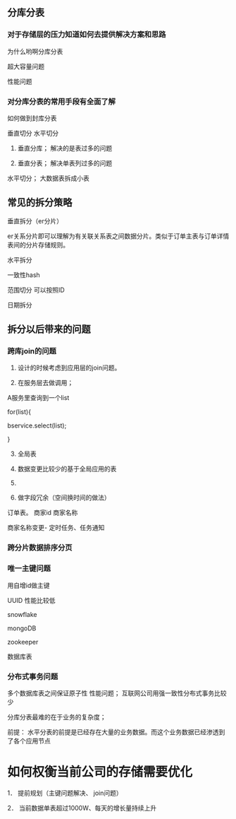 ## 分库分表

### 对于存储层的压力知道如何去提供解决方案和思路

为什么哟啊分库分表

超大容量问题

性能问题

### 对分库分表的常用手段有全面了解

如何做到封库分表

垂直切分 水平切分

1.   垂直分库； 解决的是表过多的问题

2.   垂直分表； 解决单表列过多的问题

 

水平切分； 大数据表拆成小表

## 常见的拆分策略

垂直拆分（er分片）

 er关系分片即可以理解为有关联关系表之间数据分片。类似于订单主表与订单详情表间的分片存储规则。 

水平拆分

一致性hash

范围切分 可以按照ID

日期拆分



## 拆分以后带来的问题

### 跨库join的问题

1.   设计的时候考虑到应用层的join问题。

2.   在服务层去做调用；

A服务里查询到一个list

for(list){

   bservice.select(list);

}

3.   全局表

1.   数据变更比较少的基于全局应用的表

2.    

4.   做字段冗余（空间换时间的做法）

订单表。 商家id  商家名称

商家名称变更- 定时任务、任务通知

### 跨分片数据排序分页

### 唯一主键问题

用自增id做主键

UUID 性能比较低

snowflake 

mongoDB 

zookeeper 

数据库表

### 分布式事务问题

多个数据库表之间保证原子性  性能问题； 互联网公司用强一致性分布式事务比较少

 

分库分表最难的在于业务的复杂度； 

前提： 水平分表的前提是已经存在大量的业务数据。而这个业务数据已经渗透到了各个应用节点



# 如何权衡当前公司的存储需要优化

1．     提前规划（主键问题解决、 join问题）

2．     当前数据单表超过1000W、每天的增长量持续上升